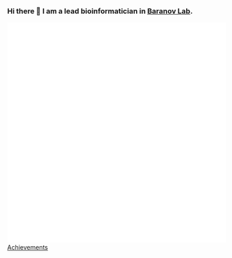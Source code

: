 ### Hi there 👋 I am a lead bioinformatician in [Baranov Lab](https://baranovlab.tilda.ws/). 

![Metrics](/github-metrics.svg) <br />
[Achievements](https://github.com/mcrewcow/mcrewcow/assets/77118598/3eee08d3-d42d-4ca6-bb5f-c48f91d58a42)


